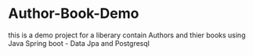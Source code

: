 # Author-Book-Demo
this is a demo project for a liberary contain Authors and thier books
using Java Spring boot - Data Jpa and Postgresql
